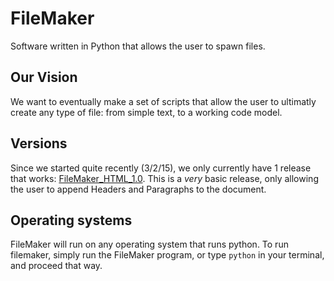 # FileMaker
Software written in Python that allows the user to spawn files.

## Our Vision
We want to eventually make a set of scripts that allow the user to ultimatly create any type of file: from simple text, to a working code model.

## Versions
Since we started quite recently (3/2/15), we only currently have 1 release that works: [FileMaker_HTML_1.0](https://github.com/apshah0206/FileMaker/blob/master/FileMaker_HTML_1.0.py). This is a _very_ basic release, only allowing the user to append Headers and Paragraphs to the document.

## Operating systems
FileMaker will run on any operating system that runs python. To run filemaker, simply run the FileMaker program, or type `python` in your terminal, and proceed that way.
